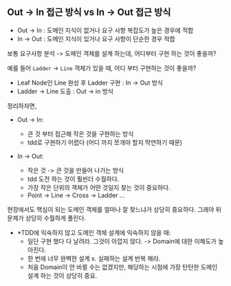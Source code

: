
## Out -> In 접근 방식 vs In -> Out 접근 방식
- Out -> In : 도메인 지식이 없거나 요구 사항 복잡도가 높은 경우에 적합
- In -> Out : 도메인 지식이 있거나 요구 사항이 단순한 경우 적합

보통 요구사항 분석 -> 도메인 객체를 설계 하는데, 어디부터 구현 하는 것이 좋을까?

예를 들어 `Ladder` -> `Line` 객체가 있을 때, 어디 부터 구현하는 것이 좋을까?
- Leaf Node인 Line 완성 후 Ladder 구현 : In -> Out 방식
- Ladder -> Line 도출 :  Out -> in 방식

정리하자면,

- Out -> In:
  - 큰 것 부터 접근해 작은 것을 구현하는 방식
  - tdd로 구현하기 어렵다 (어디 까지 쪼개야 할지 막연하기 때문)

- In -> Out: 
  - 작은 것 -> 큰 것을 만들어 나가는 방식
  - tdd 도전 하는 것이 훨씬더 수월하다. 
  - 가장 작은 단위의 객체가 어떤 것일지 찾는 것이 중요하다.
  - Point -> Line -> Cross -> Ladder ...

현장에서도 핵심이 되는 도메인 객체를 얼마나 잘 찾느냐가 상당히 중요하다.
 그래야 뒤 문제가 상당히 수월하게 풀린다.

- *TDD에 익숙하지 않고 도메인 객체 설계에 익숙하지 않을 때:
  - 일단 구현 했다 다 날려라. 그것이 아깝지 않다. -> Domain에 대한 이해도가 높아진다.
  - 한 번에 너무 완벽한 설계 x. 실패하는 설계 반복 해라.
  - 처음 Domain이 안 바뀔 수는 없겠지만, 해당하는 시점에 가장 탄탄한 도메인 설계 하는 것이 상당히 중요.
